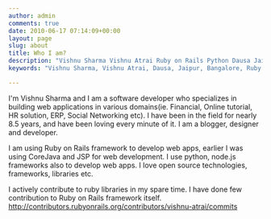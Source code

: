 ```yaml
---
author: admin
comments: true
date: 2010-06-17 07:14:09+00:00
layout: page
slug: about
title: Who I am?
description: "Vishnu Sharma Vishnu Atrai Ruby on Rails Python Dausa Jaipur Bangalore @vishnuatrai"
keywords: "Vishnu Sharma, Vishnu Atrai, Dausa, Jaipur, Bangalore, Ruby on Rails, Sofrware Engineer, @vishnuatrai"

---
```


I'm Vishnu Sharma and I am a software developer who specializes in building web applications in various domains(ie. Financial, Online tutorial, HR solution, ERP, Social Networking etc). I have been in the field for nearly 8.5 years, and have been loving every minute of it. I am a blogger, designer and developer. 

I am using Ruby on Rails framework to develop web apps, earlier I was using CoreJava and JSP for web development. I use python, node.js frameworks also to develop web apps. I love open source technologies, frameworks, libraries etc.

I actively contribute to ruby libraries in my spare time. I have done few contribution to Ruby on Rails framework itself. http://contributors.rubyonrails.org/contributors/vishnu-atrai/commits


